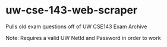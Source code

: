 # uw-cse-143-web-scraper
Pulls old exam questions off of UW CSE143 Exam Archive

Note: Requires a valid UW NetId and Password in order to work
